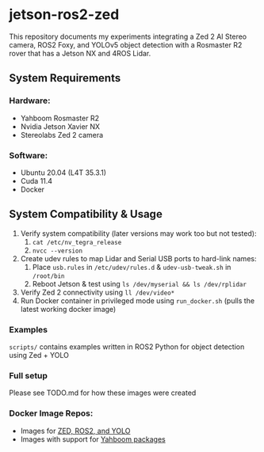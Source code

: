 # jetson-ros2-zed

This repository documents my experiments integrating a Zed 2 AI Stereo camera, ROS2 Foxy, and YOLOv5 object detection with a Rosmaster R2 rover that has a Jetson NX and 4ROS Lidar.

## System Requirements
### Hardware:
- Yahboom Rosmaster R2
- Nvidia Jetson Xavier NX
- Stereolabs Zed 2 camera

### Software:
- Ubuntu 20.04 (L4T 35.3.1)
- Cuda 11.4
- Docker

## System Compatibility & Usage
1. Verify system compatibility (later versions may work too but not tested):
   1. `cat /etc/nv_tegra_release`
   2. `nvcc --version`
2. Create udev rules to map Lidar and Serial USB ports to hard-link names:
   1. Place `usb.rules` in `/etc/udev/rules.d` & `udev-usb-tweak.sh` in `/root/bin`
   2. Reboot Jetson & test using `ls /dev/myserial && ls /dev/rplidar`
3. Verify Zed 2 connectivity using `ll /dev/video*`
4. Run Docker container in privileged mode using `run_docker.sh` (pulls the latest working docker image)

### Examples
`scripts/` contains examples written in ROS2 Python for object detection using Zed + YOLO

### Full setup
Please see TODO.md for how these images were created

### Docker Image Repos:
- Images for [ZED, ROS2, and YOLO](https://hub.docker.com/repository/docker/abejeyapratap/zed_foxy_focal/general)
- Images with support for [Yahboom packages](https://hub.docker.com/repository/docker/abejeyapratap/zed_foxy_yahboom/general)
